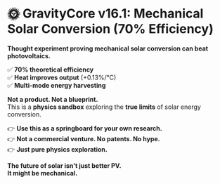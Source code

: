 # 🌞 GravityCore v16.1: Mechanical Solar Conversion (70% Efficiency)

**Thought experiment proving mechanical solar conversion can beat photovoltaics.**

✅ **70% theoretical efficiency**  
✅ **Heat improves output** (+0.13%/°C)  
✅ **Multi-mode energy harvesting**  

**Not a product. Not a blueprint.**  
This is a **physics sandbox** exploring the **true limits** of solar energy conversion.

👉 **Use this as a springboard for your own research.**  
👉 **Not a commercial venture. No patents. No hype.**  
👉 **Just pure physics exploration.**

**The future of solar isn't just better PV.**  
**It might be mechanical.**

